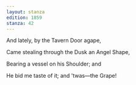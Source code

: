 ```yaml
---
layout: stanza
edition: 1859
stanza: 42
---
```


And lately, by the Tavern Door agape,

Came stealing through the Dusk an Angel Shape,

⁠Bearing a vessel on his Shoulder; and

He bid me taste of it; and 'twas—the Grape!